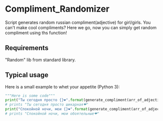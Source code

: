 # Compliment_Randomizer
Script generates random russian compliment(adjective) for girl/girls.
You can't make cool compliments? Here we go, now you can simply get random compliment using ths function! 

Requirements
------------

"Random" lib from standard library.



Typical usage
-------------
Here is a small example to whet your appetite (Python 3):
```python
"""Here is some code"""
print("Ты сегодня просто {}❤".format(generate_compliment(arr_of_adjectives, mode='single')))
# prints "Ты сегодня просто шикарная❤"
print("Спокойной ночи, мои {}❤".format(generate_compliment(arr_of_adjectives, mode='plural')))
# prints "Спокойной ночи, мои обоятельные❤"